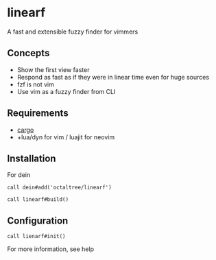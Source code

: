 # linearf
A fast and extensible fuzzy finder for vimmers

## Concepts
* Show the first view faster
* Respond as fast as if they were in linear time even for huge sources
* fzf is not vim
* Use vim as a fuzzy finder from CLI

## Requirements
* [cargo](https://doc.rust-lang.org/book/ch01-01-installation.html)
* +lua/dyn for vim / luajit for neovim

## Installation
For dein
```vim
call dein#add('octaltree/linearf')

call linearf#build()
```

## Configuration
```
call lienarf#init()
```
For more information, see help
